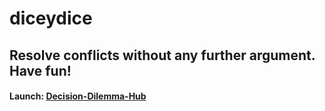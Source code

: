 # diceydice

## Resolve conflicts without any further argument. Have fun!

#### Launch: [Decision-Dilemma-Hub](https://skryptx.github.io/Decision-Dilemma-Hub/)
